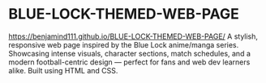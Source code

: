 # BLUE-LOCK-THEMED-WEB-PAGE
https://benjamind111.github.io/BLUE-LOCK-THEMED-WEB-PAGE/
A stylish, responsive web page inspired by the Blue Lock anime/manga series. Showcasing intense visuals, character sections, match schedules, and a modern football-centric design — perfect for fans and web dev learners alike. Built using HTML and CSS.
